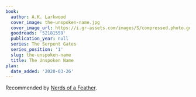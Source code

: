 ```yaml
---
book:
  author: A.K. Larkwood
  cover_image: the-unspoken-name.jpg
  cover_image_url: https://i.gr-assets.com/images/S/compressed.photo.goodreads.com/books/1582270239l/52181559._SX318_SY475_.jpg
  goodreads: '52181559'
  publication_year: null
  series: The Serpent Gates
  series_position: '1'
  slug: the-unspoken-name
  title: The Unspoken Name
plan:
  date_added: '2020-03-26'
---
```


Recommended by [Nerds of a Feather](http://www.nerds-feather.com/2020/01/microreview-book-unspoken-name-by-ak.html).

